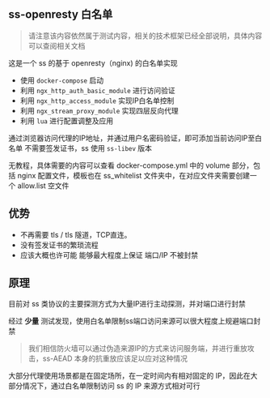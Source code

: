 ## ss-openresty 白名单

> 请注意该内容依然属于测试内容，相关的技术框架已经全部说明，具体内容可以查阅相关文档

这是一个 ss 的基于 openresty（nginx) 的白名单实现
* 使用 `docker-compose` 启动
* 利用 `ngx_http_auth_basic_module` 进行访问验证
* 利用 `ngx_http_access_module` 实现IP白名单控制
* 利用 `ngx_stream_proxy_module` 实现四层反向代理 
* 利用 `lua` 进行配置调整及应用 

通过浏览器访问代理的IP地址，并通过用户名密码验证，即可添加当前访问IP至白名单
不需要签发证书，ss 使用 `ss-libev` 版本

无教程，具体需要的内容可以查看 docker-compose.yml 中的 volume 部分，包括 nginx 配置文件，模板也在 ss_whitelist 文件夹中，在对应文件夹需要创建一个 allow.list 空文件
## 优势
* 不再需要 tls / tls 隧道，TCP直连。
* 没有签发证书的繁琐流程
* 应该大概也许可能 能够最大程度上保证 端口/IP 不被封禁

## 原理

目前对 ss 类协议的主要探测方式为大量IP进行主动探测，并对端口进行封禁

经过 **少量** 测试发现，使用白名单限制ss端口访问来源可以很大程度上规避端口封禁

> 我们相信防火墙可以通过伪造来源IP的方式来访问服务端，并进行重放攻击，ss-AEAD 本身的抗重放应该足以应对这种情况

大部分代理使用场景都是在固定场所，在一定时间内有相对固定的 IP，因此在大部分情况下，通过白名单限制访问 ss 的 IP 来源方式相对可行

